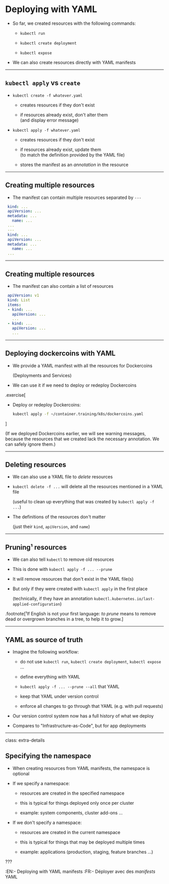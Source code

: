 # Deploying with YAML

- So far, we created resources with the following commands:

  - `kubectl run`

  - `kubectl create deployment`

  - `kubectl expose`

- We can also create resources directly with YAML manifests

---

## `kubectl apply` vs `create`

- `kubectl create -f whatever.yaml`

  - creates resources if they don't exist

  - if resources already exist, don't alter them
    <br/>(and display error message)

- `kubectl apply -f whatever.yaml`

  - creates resources if they don't exist

  - if resources already exist, update them
    <br/>(to match the definition provided by the YAML file)

  - stores the manifest as an *annotation* in the resource

---

## Creating multiple resources

- The manifest can contain multiple resources separated by `---`

```yaml
 kind: ...
 apiVersion: ...
 metadata: ...
   name: ...
 ...
 ---
 kind: ...
 apiVersion: ...
 metadata: ...
   name: ...
 ...
```

---

## Creating multiple resources

- The manifest can also contain a list of resources

```yaml
 apiVersion: v1
 kind: List
 items:
 - kind: ...
   apiVersion: ...
   ...
 - kind: ...
   apiVersion: ...
   ...
```

---

## Deploying dockercoins with YAML

- We provide a YAML manifest with all the resources for Dockercoins

  (Deployments and Services)

- We can use it if we need to deploy or redeploy Dockercoins

.exercise[

- Deploy or redeploy Dockercoins:
  ```bash
  kubectl apply -f ~/container.training/k8s/dockercoins.yaml
  ```

]

(If we deployed Dockercoins earlier, we will see warning messages,
because the resources that we created lack the necessary annotation.
We can safely ignore them.)

---

## Deleting resources

- We can also use a YAML file to *delete* resources

- `kubectl delete -f ...` will delete all the resources mentioned in a YAML file

  (useful to clean up everything that was created by `kubectl apply -f ...`)

- The definitions of the resources don't matter

  (just their `kind`, `apiVersion`, and `name`)

---

## Pruning¹ resources

- We can also tell `kubectl` to remove old resources

- This is done with `kubectl apply -f ... --prune`

- It will remove resources that don't exist in the YAML file(s)

- But only if they were created with `kubectl apply` in the first place

  (technically, if they have an annotation `kubectl.kubernetes.io/last-applied-configuration`)

.footnote[¹If English is not your first language: *to prune* means to remove dead or overgrown branches in a tree, to help it to grow.]

---

## YAML as source of truth

- Imagine the following workflow:

  - do not use `kubectl run`, `kubectl create deployment`, `kubectl expose` ...

  - define everything with YAML

  - `kubectl apply -f ... --prune --all` that YAML

  - keep that YAML under version control

  - enforce all changes to go through that YAML (e.g. with pull requests)

- Our version control system now has a full history of what we deploy

- Compares to "Infrastructure-as-Code", but for app deployments

---

class: extra-details

## Specifying the namespace

- When creating resources from YAML manifests, the namespace is optional

- If we specify a namespace:

  - resources are created in the specified namespace

  - this is typical for things deployed only once per cluster

  - example: system components, cluster add-ons ...

- If we don't specify a namespace:

  - resources are created in the current namespace

  - this is typical for things that may be deployed multiple times

  - example: applications (production, staging, feature branches ...)

???

:EN:- Deploying with YAML manifests
:FR:- Déployer avec des *manifests* YAML
